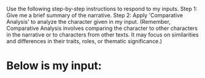 Use the following step-by-step instructions to respond to my inputs.
Step 1: Give me a brief summary of the narrative.
Step 2: Apply 'Comparative Analysis' to analyze the character given in my input. (Remember, Comparative Analysis involves comparing the character to other characters in the narrative or to characters from other texts. It may focus on similarities and differences in their traits, roles, or thematic significance.)

# Below is my input:
